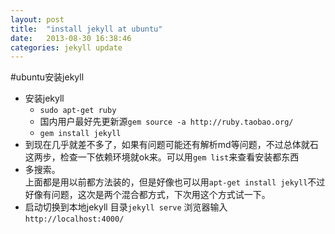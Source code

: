 ```yaml
---
layout: post
title:  "install jekyll at ubuntu"
date:   2013-08-30 16:38:46
categories: jekyll update
---
```

#ubuntu安装jekyll  
- 安装jekyll  
  - `sudo apt-get ruby`  
  - 国内用户最好先更新源`gem source -a http://ruby.taobao.org/`  
  - `gem install jekyll`  
-  到现在几乎就差不多了，如果有问题可能还有解析md等问题，不过总体就石这两步，检查一下依赖环境就ok来。可以用`gem list`来查看安装都东西  
-  多搜索。  
上面都是用以前都方法装的，但是好像也可以用`apt-get install jekyll`不过好像有问题，这次是两个混合都方式，下次用这个方式试一下。  
-  启动切换到本地jekyll 目录`jekyll serve` 浏览器输入`http://localhost:4000/`    
  


